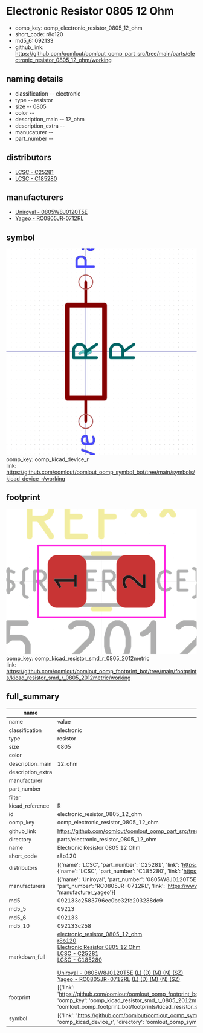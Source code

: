 # Electronic Resistor 0805 12 Ohm

  
* oomp_key: oomp_electronic_resistor_0805_12_ohm 
* short_code: r8o120
* md5_6: 092133  
* github_link: https://github.com/oomlout/oomlout_oomp_part_src/tree/main/parts/electronic_resistor_0805_12_ohm/working  
## naming details
* classification -- electronic
* type -- resistor
* size -- 0805
* color -- 
* description_main -- 12_ohm
* description_extra -- 
* manucaturer -- 
* part_number -- 

## distributors
* [LCSC - C25281](https://lcsc.com/product-detail/C25281.html)  
* [LCSC - C185280](https://lcsc.com/product-detail/C185280.html)  

## manufacturers
* [Uniroyal - 0805W8J0120T5E]()  
* [Yageo - RC0805JR-0712RL](https://www.yageo.com/en/Chart/Download/pdf/RC0805JR-0712RL)  

## symbol

![](symbol/0/working/working_600.png)  
oomp_key: oomp_kicad_device_r  
link: https://github.com/oomlout/oomlout_oomp_symbol_bot/tree/main/symbols/kicad_device_r/working  

## footprint

![](footprint/0/working/working_600.png)  
oomp_key: oomp_kicad_resistor_smd_r_0805_2012metric  
link: https://github.com/oomlout/oomlout_oomp_footprint_bot/tree/main/footprints/kicad_resistor_smd_r_0805_2012metric/working  

## full_summary
| name | value | 
| --- | --- | 
| name | value | 
| classification | electronic | 
| type | resistor | 
| size | 0805 | 
| color |  | 
| description_main | 12_ohm | 
| description_extra |  | 
| manufacturer |  | 
| part_number |  | 
| filter |  | 
| kicad_reference | R | 
| id | electronic_resistor_0805_12_ohm | 
| oomp_key | oomp_electronic_resistor_0805_12_ohm | 
| github_link | https://github.com/oomlout/oomlout_oomp_part_src/tree/main/parts/electronic_resistor_0805_12_ohm/working | 
| directory | parts/electronic_resistor_0805_12_ohm | 
| name | Electronic Resistor 0805 12 Ohm | 
| short_code | r8o120 | 
| distributors | [{'name': 'LCSC', 'part_number': 'C25281', 'link': 'https://lcsc.com/product-detail/C25281.html', 'id': 'distributor_lcsc'}, {'name': 'LCSC', 'part_number': 'C185280', 'link': 'https://lcsc.com/product-detail/C185280.html', 'id': 'distributor_lcsc'}] | 
| manufacturers | [{'name': 'Uniroyal', 'part_number': '0805W8J0120T5E', 'link': '', 'id': 'manufacturer_uniroyal'}, {'name': 'Yageo', 'part_number': 'RC0805JR-0712RL', 'link': 'https://www.yageo.com/en/Chart/Download/pdf/RC0805JR-0712RL', 'id': 'manufacturer_yageo'}] | 
| md5 | 092133c2583796ec0be32fc203288dc9 | 
| md5_5 | 09213 | 
| md5_6 | 092133 | 
| md5_10 | 092133c258 | 
| markdown_full | [electronic_resistor_0805_12_ohm](https://github.com/oomlout/oomlout_oomp_part_src/tree/main/parts/electronic_resistor_0805_12_ohm/working)<br>[r8o120](https://github.com/oomlout/oomlout_oomp_part_src/tree/main/parts/electronic_resistor_0805_12_ohm/working)<br>[Electronic Resistor 0805 12 Ohm](https://github.com/oomlout/oomlout_oomp_part_src/tree/main/parts/electronic_resistor_0805_12_ohm/working)<br>[LCSC - C25281<br>](https://lcsc.com/product-detail/C25281.html)[LCSC - C185280<br>](https://lcsc.com/product-detail/C185280.html)<br>[Uniroyal - 0805W8J0120T5E]() [(L)  ](https://www.lcsc.com/search?q=0805W8J0120T5E)[(D)  ](https://www.digikey.com/en/products?,keywords=0805W8J0120T5E)[(M)  ](https://www.mouser.com/Search/Refine?Keyword=0805W8J0120T5E)[(N)  ](https://www.newark.com/search?st=0805W8J0120T5E)[(SZ)  ](https://so.szlcsc.com/global.html?k=0805W8J0120T5E)<br>[Yageo - RC0805JR-0712RL](https://www.yageo.com/en/Chart/Download/pdf/RC0805JR-0712RL) [(L)  ](https://www.lcsc.com/search?q=RC0805JR-0712RL)[(D)  ](https://www.digikey.com/en/products?,keywords=RC0805JR-0712RL)[(M)  ](https://www.mouser.com/Search/Refine?Keyword=RC0805JR-0712RL)[(N)  ](https://www.newark.com/search?st=RC0805JR-0712RL)[(SZ)  ](https://so.szlcsc.com/global.html?k=RC0805JR-0712RL)<br> | 
| footprint | [{'link': 'https://github.com/oomlout/oomlout_oomp_footprint_bot/tree/main/foootprntss/kicad_resistor_smd_r_0805_2012metric', 'oomp_key': 'oomp_kicad_resistor_smd_r_0805_2012metric', 'directory': 'oomlout_oomp_footprint_bot/footprints/kicad_resistor_smd_r_0805_2012metric//working/working.kicad_mod'}] | 
| symbol | [{'link': 'https://github.com/oomlout/oomlout_oomp_symbol_bot/tree/main/symbols/kicad_device_r', 'oomp_key': 'oomp_kicad_device_r', 'directory': 'oomlout_oomp_symbol_bot/symbols/kicad_device_r//working/working.kicad_sym'}] | 

